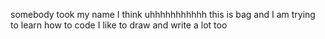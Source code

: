 somebody took my name I think uhhhhhhhhhhh
this is bag and I am trying to learn how to code 
I like to draw and write a lot too 
